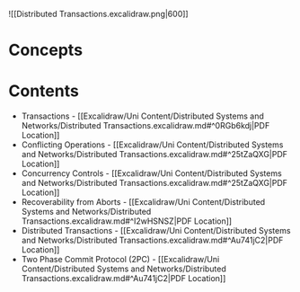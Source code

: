 ![[Distributed Transactions.excalidraw.png|600]]

# Concepts

# Contents

- Transactions - [[Excalidraw/Uni Content/Distributed Systems and Networks/Distributed Transactions.excalidraw.md#^0RGb6kdj|PDF Location]]
- Conflicting Operations - [[Excalidraw/Uni Content/Distributed Systems and Networks/Distributed Transactions.excalidraw.md#^25tZaQXG|PDF Location]]
- Concurrency Controls - [[Excalidraw/Uni Content/Distributed Systems and Networks/Distributed Transactions.excalidraw.md#^25tZaQXG|PDF Location]]
- Recoverability from Aborts - [[Excalidraw/Uni Content/Distributed Systems and Networks/Distributed Transactions.excalidraw.md#^I2wHSNSZ|PDF Location]]
- Distributed Transactions - [[Excalidraw/Uni Content/Distributed Systems and Networks/Distributed Transactions.excalidraw.md#^Au741jC2|PDF Location]]
- Two Phase Commit Protocol (2PC) - [[Excalidraw/Uni Content/Distributed Systems and Networks/Distributed Transactions.excalidraw.md#^Au741jC2|PDF Location]]